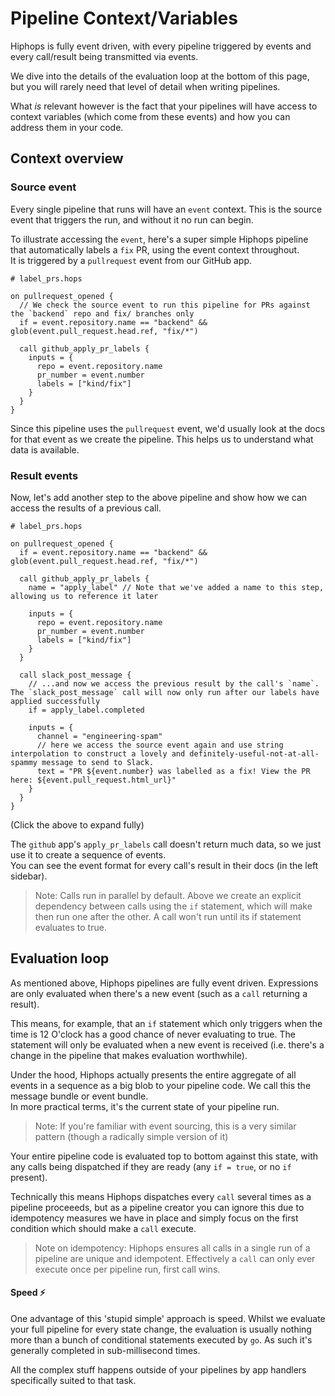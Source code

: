 # Pipeline Context/Variables

Hiphops is fully event driven, with every pipeline triggered by events and every call/result being transmitted via events.

We dive into the details of the evaluation loop at the bottom of this page, but you will rarely need that level of detail when writing pipelines.

What _is_ relevant however is the fact that your pipelines will have access to context variables (which come from these events) and how you can address them in your code.

## Context overview

### Source event

Every single pipeline that runs will have an `event` context. This is the source event that triggers the run, and without it no run can begin.

To illustrate accessing the `event`, here's a super simple Hiphops pipeline that automatically labels a `fix` PR, using the event context throughout.<br>
It is triggered by a `pullrequest` event from our GitHub app.

```hcl
# label_prs.hops

on pullrequest_opened {
  // We check the source event to run this pipeline for PRs against the `backend` repo and fix/ branches only
  if = event.repository.name == "backend" && glob(event.pull_request.head.ref, "fix/*")

  call github_apply_pr_labels {
    inputs = {
      repo = event.repository.name
      pr_number = event.number
      labels = ["kind/fix"]
    }
  }
}
```

Since this pipeline uses the `pullrequest` event, we'd usually look at the docs for that event as we create the pipeline. This helps us to understand what data is available.

### Result events

Now, let's add another step to the above pipeline and show how we can access the results of a previous call.

```hcl
# label_prs.hops

on pullrequest_opened {
  if = event.repository.name == "backend" && glob(event.pull_request.head.ref, "fix/*")

  call github_apply_pr_labels {
    name = "apply_label" // Note that we've added a name to this step, allowing us to reference it later

    inputs = {
      repo = event.repository.name
      pr_number = event.number
      labels = ["kind/fix"]
    }
  }

  call slack_post_message {
    // ...and now we access the previous result by the call's `name`. The `slack_post_message` call will now only run after our labels have applied successfully
    if = apply_label.completed

    inputs = {
      channel = "engineering-spam"
      // here we access the source event again and use string interpolation to construct a lovely and definitely-useful-not-at-all-spammy message to send to Slack.
      text = "PR ${event.number} was labelled as a fix! View the PR here: ${event.pull_request.html_url}"
    }
  }
}
```

(Click the above to expand fully)

The `github` app's `apply_pr_labels` call doesn't return much data, so we just use it to create a sequence of events.<br>
You can see the event format for every call's result in their docs (in the left sidebar).

> Note: Calls run in parallel by default. Above we create an explicit dependency between calls using the `if` statement, which will make then run one after the other.
> A call won't run until its if statement evaluates to true.


## Evaluation loop

As mentioned above, Hiphops pipelines are fully event driven. Expressions are only evaluated when there's a new event (such as a `call` returning a result).

This means, for example, that an `if` statement which only triggers when the time is 12 O'clock has a good chance of never evaluating to true. The statement will only be evaluated when a new event is received (i.e. there's a change in the pipeline that makes evaluation worthwhile).

Under the hood, Hiphops actually presents the entire aggregate of all events in a sequence as a big blob to your pipeline code. We call this the message bundle or event bundle.<br>
In more practical terms, it's the current state of your pipeline run.

> Note: If you're familiar with event sourcing, this is a very similar pattern (though a radically simple version of it)

Your entire pipeline code is evaluated top to bottom against this state, with any calls being dispatched if they are ready (any `if = true`, or no `if` present).

Technically this means Hiphops dispatches every `call` several times as a pipeline proceeeds, but as a pipeline creator you can ignore this due to idempotency measures we have in place and simply focus on the first condition which should make a `call` execute.

> Note on idempotency: Hiphops ensures all calls in a single run of a pipeline are unique and idempotent. Effectively a `call` can only ever execute once per pipeline run, first call wins.

#### Speed :zap:

One advantage of this 'stupid simple' approach is speed. Whilst we evaluate your full pipeline for every state change, the evaluation is usually nothing more than a bunch of conditional statements executed by `go`. As such it's generally completed in sub-millisecond times.

All the complex stuff happens outside of your pipelines by app handlers specifically suited to that task.

